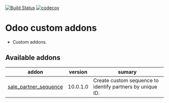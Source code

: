 [![Build Status](https://travis-ci.org/rcastro-tyc/odoo-addons.svg?branch=10.0)](https://travis-ci.org/rcastro-tyc/odoo-addons)
[![codecov](https://codecov.io/gh/rcastro-tyc/odoo-addons/branch/10.0/graph/badge.svg)](https://codecov.io/gh/rcastro-tyc/odoo-addons)

# Odoo custom addons

-   Custom addons.

[//]: # (addons)

Available addons
----------------
addon | version | sumary
--- | --- | ---
[sale_partner_sequence](sale_partner_sequence/) | 10.0.1.0 | Create custom sequence to identify partners by unique ID.

[//]: # "end addons"
